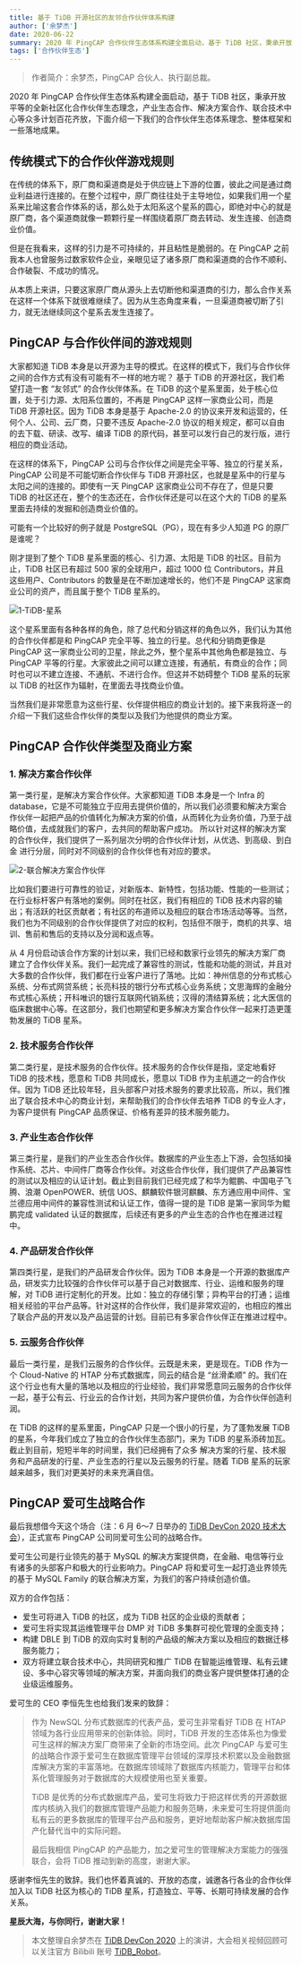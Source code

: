 ```yaml
---
title: 基于 TiDB 开源社区的友邻合作伙伴体系构建
author: ['余梦杰']
date: 2020-06-22
summary: 2020 年 PingCAP 合作伙伴生态体系构建全面启动，基于 TiDB 社区，秉承开放平等的全新社区化合作伙伴生态理念，产业生态合作、解决方案合作、联合技术中心等众多计划百花齐放。
tags: ['合作伙伴生态']
---
```


>作者简介：余梦杰，PingCAP 合伙人、执行副总裁。

2020 年 PingCAP 合作伙伴生态体系构建全面启动，基于 TiDB 社区，秉承开放平等的全新社区化合作伙伴生态理念，产业生态合作、解决方案合作、联合技术中心等众多计划百花齐放，下面介绍一下我们的合作伙伴生态体系理念、整体框架和一些落地成果。

## 传统模式下的合作伙伴游戏规则

在传统的体系下，原厂商和渠道商是处于供应链上下游的位置，彼此之间是通过商业利益进行连接的。在整个过程中，原厂商往往处于主导地位，如果我们用一个星系来比喻这套合作体系的话，那么处于太阳系这个星系的圆心，即绝对中心的就是原厂商，各个渠道商就像一颗颗行星一样围绕着原厂商去转动、发生连接、创造商业价值。

但是在我看来，这样的引力是不可持续的，并且粘性是脆弱的。在 PingCAP 之前我本人也曾服务过数家软件企业，亲眼见证了诸多原厂商和渠道商的合作不顺利、合作破裂、不成功的情况。

从本质上来讲，只要这家原厂商从源头上去切断他和渠道商的引力，那么合作关系在这样一个体系下就很难继续了。因为从生态角度来看，一旦渠道商被切断了引力，就无法继续同这个星系去发生连接了。

## PingCAP 与合作伙伴间的游戏规则

大家都知道 TiDB 本身是以开源为主导的模式。在这样的模式下，我们与合作伙伴之间的合作方式有没有可能有不一样的地方呢？
基于 TiDB 的开源社区，我们希望打造一套 “友邻式” 的合作伙伴体系。在 TiDB 的这个星系里面，处于核心位置，处于引力源、太阳系位置的，不再是 PingCAP 这样一家商业公司，而是 TiDB 开源社区。因为 TiDB 本身是基于 Apache-2.0 的协议来开发和运营的，任何个人、公司、云厂商，只要不违反  Apache-2.0 协议的相关规定，都可以自由的去下载、研读、改写、编译 TiDB 的原代码，甚至可以发行自己的发行版，进行相应的商业活动。

在这样的体系下，PingCAP 公司与合作伙伴之间是完全平等、独立的行星关系，PingCAP 公司是不可能切断合作伙伴与 TiDB 开源社区，也就是星系中的行星与太阳之间的连接的。即使有一天 PingCAP 这家商业公司不存在了，但是只要 TiDB 的社区还在，整个的生态还在，合作伙伴还是可以在这个大的 TiDB 的星系里面去持续的发掘和创造商业价值的。

可能有一个比较好的例子就是 PostgreSQL（PG），现在有多少人知道 PG 的原厂是谁呢？

刚才提到了整个 TiDB 星系里面的核心、引力源、太阳是 TiDB 的社区。目前为止，TiDB 社区已有超过 500 家的全球用户，超过 1000 位 Contributors，并且这些用户、Contributors 的数量是在不断加速增长的，他们不是 PingCAP 这家商业公司的资产，而且属于整个 TiDB 星系的。

![1-TiDB-星系](media/partner-system/1-TiDB-星系.png)

这个星系里面有各种各样的角色，除了总代和分销这样的角色以外，我们认为其他的合作伙伴都是和 PingCAP 完全平等、独立的行星。总代和分销商更像是 PingCAP 这一家商业公司的卫星，除此之外，整个星系中其他角色都是独立、与 PingCAP 平等的行星。大家彼此之间可以建立连接，有通航，有商业的合作；同时也可以不建立连接、不通航、不进行合作。但这并不妨碍整个 TiDB 星系的玩家以 TiDB 的社区作为辐射，在里面去寻找商业价值。

当然我们是非常愿意为这些行星、伙伴提供相应的商业计划的。接下来我将逐一的介绍一下我们这些合作伙伴的类型以及我们为他提供的商业方案。

## PingCAP 合作伙伴类型及商业方案

### 1. 解决方案合作伙伴

第一类行星，是解决方案合作伙伴。大家都知道 TiDB 本身是一个 Infra 的 database，它是不可能独立于应用去提供价值的，所以我们必须要和解决方案合作伙伴一起把产品的价值转化为解决方案的价值，从而转化为业务价值，乃至于战略价值，去成就我们的客户，去共同的帮助客户成功。
所以针对这样的解决方案的合作伙伴，我们提供了一系列层次分明的合作伙伴计划，从优选、到高级、到白金 进行分层，同时对不同级别的合作伙伴也有对应的要求。

![2-联合解决方案合作伙伴](media/partner-system/2-联合解决方案合作伙伴.png)

比如我们要进行可靠性的验证，对新版本、新特性，包括功能、性能的一些测试；在行业标杆客户有落地的案例。同时在社区，我们有相应的 TiDB 技术内容的输出；有活跃的社区贡献者；有社区的布道师以及相应的联合市场活动等等。当然，我们也为不同级别的合作伙伴提供了对应的权利，包括但不限于，商机的共享、培训、售前和售后的支持以及分润和返点等。

从 4 月份启动该合作方案的计划以来，我们已经和数家行业领先的解决方案厂商建立了合作伙伴关系。我们一起完成了兼容性的测试，性能和功能的测试，并且对大多数的合作伙伴，我们都在行业客户进行了落地。比如：神州信息的分布式核心系统、分布式网贷系统；长亮科技的银行分布式核心业务系统；文思海辉的金融分布式核心系统；开科唯识的银行互联网代销系统；汉得的清结算系统；北大医信的临床数据中心等。在这部分，我们也期望和更多解决方案合作伙伴一起来打造更蓬勃发展的 TiDB 星系。

### 2. 技术服务合作伙伴

第二类行星，是技术服务的合作伙伴。技术服务的合作伙伴是指，坚定地看好 TiDB 的技术栈，愿意和 TiDB 共同成长，愿意以 TiDB 作为主航道之一的合作伙伴。因为 TiDB 还比较年轻，且头部客户对技术服务的要求比较高，所以，我们推出了联合技术中心的商业计划，来帮助我们的合作伙伴去培养 TiDB 的专业人才，为客户提供有 PingCAP 品质保证、价格有差异的技术服务能力。

### 3. 产业生态合作伙伴

第三类行星，是我们的产业生态合作伙伴。数据库的产业生态上下游，会包括如操作系统、芯片、中间件厂商等合作伙伴。对这些合作伙伴，我们提供了产品兼容性的测试以及相应的认证计划。截止到目前我们已经完成了和华为鲲鹏、中国电子飞腾、浪潮 OpenPOWER、统信 UOS、麒麟软件银河麒麟、东方通应用中间件、宝兰德应用中间件的兼容性测试和认证工作，值得一提的是 TiDB 是第一家同华为鲲鹏完成 validated 认证的数据库，后续还有更多的产业生态的合作也在推进过程中。

### 4. 产品研发合作伙伴

第四类行星，是我们的产品研发合作伙伴。因为 TiDB 本身是一个开源的数据库产品，研发实力比较强的合作伙伴可以基于自己对数据库、行业、运维和服务的理解，对 TiDB 进行定制化的开发。比如：独立的存储引擎；异构平台的打通；运维相关经验的平台产品等。针对这样的合作伙伴，我们是非常欢迎的，也相应的推出了联合产品的开发以及产品运营的计划。目前已有多家合作伙伴正在推进过程中。

### 5. 云服务合作伙伴

最后一类行星，是我们云服务的合作伙伴。云既是未来，更是现在。TiDB 作为一个 Cloud-Native 的 HTAP 分布式数据库，同云的结合是 “丝滑柔顺” 的。我们在这个行业也有大量的落地以及相应的行业经验，我们非常愿意同云服务的合作伙伴一起，基于公有云、行业云的合作计划，共同为客户提供价值，为合作伙伴创造利润。

在 TiDB 的这样的星系里面，PingCAP 只是一个很小的行星，为了蓬勃发展 TiDB 的星系，今年我们成立了独立的合作伙伴生态部门，来为 TiDB 的星系添砖加瓦。截止到目前，短短半年的时间里，我们已经拥有了众多 解决方案的行星、技术服务和产品研发的行星、产业生态的行星以及云服务的行星。随着 TiDB 星系的玩家越来越多，我们对更美好的未来充满自信。

## PingCAP 爱可生战略合作

最后我想借今天这个场合（注：6 月 6～7 日举办的 [TiDB DevCon 2020 技术大会](https://pingcap.com/community-cn/devcon2020/)），正式宣布 PingCAP 公司同爱可生公司的战略合作。

爱可生公司是行业领先的基于 MySQL 的解决方案提供商，在金融、电信等行业有诸多的头部客户和极大的行业影响力。PingCAP 将和爱可生一起打造业界领先的基于 MySQL Family 的联合解决方案，为我们的客户持续创造价值。

双方的合作包括：

+ 爱生可将进入 TiDB 的社区，成为 TiDB 社区的企业级的贡献者；
+ 爱可生将实现其运维管理平台 DMP 对 TiDB 多集群可视化管理的全面支持；
+ 构建 DBLE 到 TiDB 的双向实时复制的产品级的解决方案以及相应的数据迁移服务能力；
+ 双方将建立联合技术中心，共同研究和推广 TiDB 在智能运维管理、私有云建设、多中心容灾等领域的解决方案，并面向我们的商业客户提供整体打通的企业级运维服务。

爱可生的 CEO 李恒先生也给我们发来的致辞：

>作为 NewSQL 分布式数据库的代表产品，爱可生非常看好 TiDB 在 HTAP 领域为各行业应用带来的创新体验。同时，TiDB 开发的生态体系也为像爱可生这样的解决方案厂商带来了全新的市场空间。此次 PingCAP 与爱可生的战略合作源于爱可生在数据库管理平台领域的深厚技术积累以及金融数据库解决方案的丰富落地。在数据库领域除了数据库内核能力，管理平台和体系化管理服务对于数据库的大规模使用也至关重要。
>
>TiDB 是优秀的分布式数据库产品，爱可生将致力于把这样优秀的开源数据库内核纳入我们的数据库管理产品能力和服务范畴，未来爱可生将提供面向私有云的更多数据库的管理平台产品和服务，更好地帮助客户解决数据库国产化替代当中的实际问题。
>
>最后我相信 PingCAP 的产品能力，加之爱可生的管理解决方案能力的强强联合，会将 TiDB 推动到新的高度，谢谢大家。

感谢李恒先生的致辞。我们也怀着真诚的、开放的态度，诚邀各行各业的合作伙伴加入以 TiDB 社区为核心的 TiDB 星系，打造独立、平等、长期可持续发展的合作关系。

**星辰大海，与你同行，谢谢大家！**

>本文整理自余梦杰在 [TiDB DevCon 2020](https://pingcap.com/community-cn/devcon2020/) 上的演讲，大会相关视频回顾可以关注官方 Bilibili 账号 [TiDB_Robot](https://space.bilibili.com/86485707)。
